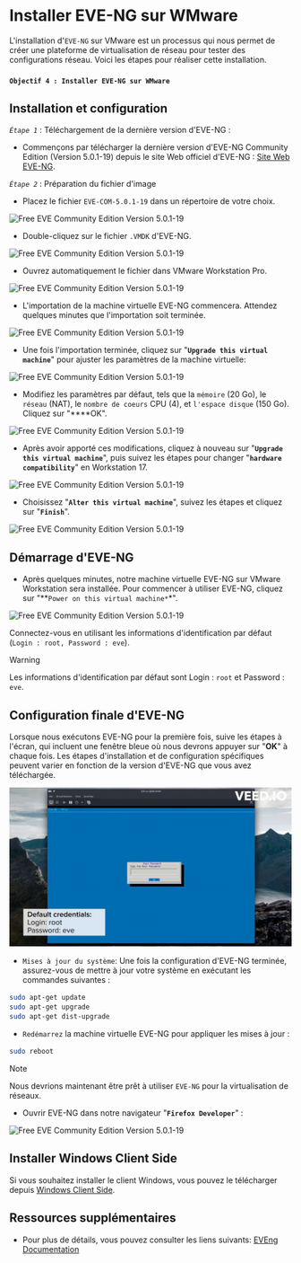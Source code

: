 # Installer EVE-NG sur WMware

L'installation d'`EVE-NG` sur VMware est un processus qui nous permet de créer une plateforme de virtualisation de réseau pour tester des configurations réseau. Voici les étapes pour réaliser cette installation.

#### `Objectif 4 : Installer EVE-NG sur WMware`

## Installation et configuration

*`Étape 1`* : Téléchargement de la dernière version d'EVE-NG :

- Commençons par télécharger la dernière version d'EVE-NG Community Edition (Version 5.0.1-19) depuis le site Web officiel d'EVE-NG : [Site Web EVE-NG](https://mega.nz/file/mtUnHIoA#h5TtEOQModzgTtk9xX7vVSYmLh1jN0ISqmhpacunopA).

*`Étape 2`* : Préparation du fichier d'image

- Placez le fichier `EVE-COM-5.0.1-19` dans un répertoire de votre choix.

![Free EVE Community Edition Version 5.0.1-19](images/eveng-x.png)

- Double-cliquez sur le fichier `.VMDK` d'EVE-NG.

![Free EVE Community Edition Version 5.0.1-19](images/ce-eveng.png)

- Ouvrez automatiquement le fichier dans VMware Workstation Pro.

![Free EVE Community Edition Version 5.0.1-19](images/dm-eveng.png)

- L'importation de la machine virtuelle EVE-NG commencera. Attendez quelques minutes que l'importation soit terminée.

![Free EVE Community Edition Version 5.0.1-19](images/eve-xx.png)

- Une fois l'importation terminée, cliquez sur "**`Upgrade this virtual machine`**" pour ajuster les paramètres de la machine virtuelle:

![Free EVE Community Edition Version 5.0.1-19](images/eve-dd.png)

- Modifiez les paramètres par défaut, tels que la `mémoire` (20 Go), le `réseau` (NAT), le `nombre de coeurs` CPU (4), et `l'espace disque` (150 Go). Cliquez sur "****OK".

![Free EVE Community Edition Version 5.0.1-19](images/new-eveng-config.png)

- Après avoir apporté ces modifications, cliquez à nouveau sur "**`Upgrade this virtual machine`**", puis suivez les étapes pour changer "**`hardware compatibility`**" en Workstation 17.

![Free EVE Community Edition Version 5.0.1-19](images/next.png)

- Choisissez "**`Alter this virtual machine`**", suivez les étapes et cliquez sur "**`Finish`**".

![Free EVE Community Edition Version 5.0.1-19](images/finish.png)

## Démarrage d'EVE-NG

- Après quelques minutes, notre machine virtuelle EVE-NG sur VMware Workstation sera installée. Pour commencer à utiliser EVE-NG, cliquez sur "**`Power on this virtual machine*`*".

![Free EVE Community Edition Version 5.0.1-19](images/eve-start.png)

Connectez-vous en utilisant les informations d'identification par défaut (`Login : root, Password : eve`).

> [!WARNING] 
> Les informations d'identification par défaut sont Login : `root` et Password : `eve`.

## Configuration finale d'EVE-NG

Lorsque nous exécutons EVE-NG pour la première fois, suive les étapes à l'écran, qui incluent une fenêtre bleue où nous devrons appuyer sur "**OK**" à chaque fois. Les étapes d'installation et de configuration spécifiques peuvent varier en fonction de la version d'EVE-NG que vous avez téléchargée.

![Free EVE Community Edition Version 5.0.1-19](images/ms-eve-root.gif)

- `Mises à jour du système`: Une fois la configuration d'EVE-NG terminée, assurez-vous de mettre à jour votre système en exécutant les commandes suivantes :

```bash
sudo apt-get update
sudo apt-get upgrade
sudo apt-get dist-upgrade
```

- `Redémarrez` la machine virtuelle EVE-NG pour appliquer les mises à jour :

```bash
sudo reboot
```

> [!NOTE]
> Nous devrions maintenant être prêt à utiliser `EVE-NG` pour la virtualisation de réseaux.

- Ouvrir EVE-NG dans notre navigateur "**`Firefox Developer`**" :

![Free EVE Community Edition Version 5.0.1-19](images/firefox-eve.png)

## Installer Windows Client Side

Si vous souhaitez installer le client Windows, vous pouvez le télécharger depuis [Windows Client Side](https://www.eve-ng.net/index.php/download/#DL-WIN).

## Ressources supplémentaires

- Pour plus de détails, vous pouvez consulter les liens suivants: [EVEng Documentation](https://www.eve-ng.net/index.php/documentation/)